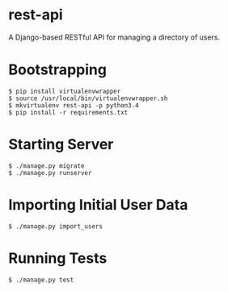 # rest-api

A Django-based RESTful API for managing a directory of users.

# Bootstrapping

```
$ pip install virtualenvwrapper
$ source /usr/local/bin/virtualenvwrapper.sh
$ mkvirtualenv rest-api -p python3.4
$ pip install -r requirements.txt
```

# Starting Server

```
$ ./manage.py migrate
$ ./manage.py runserver
```

# Importing Initial User Data

```
$ ./manage.py import_users
```

# Running Tests

```
$ ./manage.py test
```
